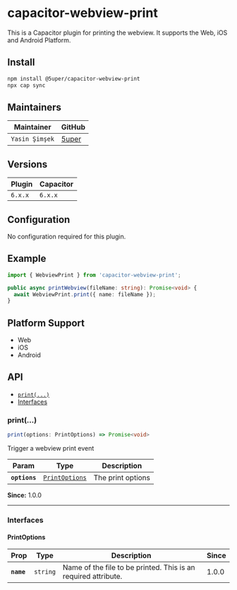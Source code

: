 # capacitor-webview-print

This is a Capacitor plugin for printing the webview. It supports the Web, iOS and Android Platform.

## Install

```bash
npm install @5uper/capacitor-webview-print
npx cap sync
```

## Maintainers

| Maintainer    | GitHub                              |
| ------------- | ----------------------------------- |
| `Yasin Şimşek` | [5uper](https://github.com/5uper) |

## Versions

| Plugin | Capacitor |
| ------ | ------- |
| `6.x.x`| `6.x.x` |

## Configuration

No configuration required for this plugin.

## Example

```ts
import { WebviewPrint } from 'capacitor-webview-print';

public async printWebview(fileName: string): Promise<void> {
  await WebviewPrint.print({ name: fileName });
}

```

## Platform Support

- Web
- iOS
- Android



## API

<docgen-index>

* [`print(...)`](#print)
* [Interfaces](#interfaces)

</docgen-index>

<docgen-api>
<!--Update the source file JSDoc comments and rerun docgen to update the docs below-->

### print(...)

```typescript
print(options: PrintOptions) => Promise<void>
```

Trigger a webview print event

| Param         | Type                                                  | Description       |
| ------------- | ----------------------------------------------------- | ----------------- |
| **`options`** | <code><a href="#printoptions">PrintOptions</a></code> | The print options |

**Since:** 1.0.0

--------------------


### Interfaces


#### PrintOptions

| Prop       | Type                | Description                                                    | Since |
| ---------- | ------------------- | -------------------------------------------------------------- | ----- |
| **`name`** | <code>string</code> | Name of the file to be printed. This is an required attribute. | 1.0.0 |

</docgen-api>
